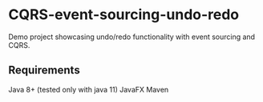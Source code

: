 # CQRS-event-sourcing-undo-redo
Demo project showcasing undo/redo functionality with event sourcing and CQRS.

## Requirements
Java 8+ (tested only with java 11)
JavaFX
Maven
